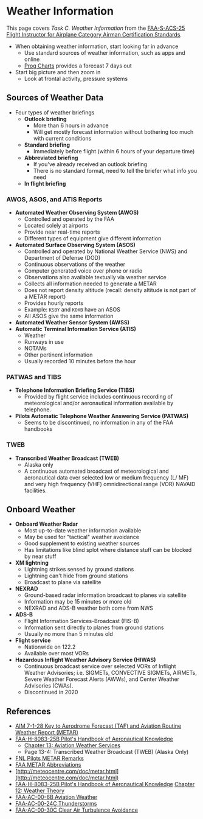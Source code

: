 # Weather Information

This page covers *Task C. Weather Information* from the [FAA-S-ACS-25 Flight Instructor for Airplane Category Airman Certification Standards](https://www.faa.gov/training_testing/testing/acs/cfi_airplane_acs_25.pdf).

* When obtaining weather information, start looking far in advance
  * Use standard sources of weather information, such as apps and online
  * [Prog Charts](https://www.aviationweather.gov/progchart/sfc) provides a forecast 7 days out
* Start big picture and then zoom in
  * Look at frontal activity, pressure systems

## Sources of Weather Data

* Four types of weather briefings
  * **Outlook briefing**
    * More than 6 hours in advance
    * Will get mostly forecast information without bothering too much with current conditions
  * **Standard briefing**
    * Immediately before flight (within 6 hours of your departure time)
  * **Abbreviated briefing**
    * If you've already received an outlook briefing
    * There is no standard format, need to tell the briefer what info you need
  * **In flight briefing**

### AWOS, ASOS, and ATIS Reports

* **Automated Weather Observing System (AWOS)**
  * Controlled and operated by the FAA
  * Located solely at airports
  * Provide near real-time reports
  * Different types of equipment give different information
* **Automated Surface Observing System (ASOS)**
  * Controlled and operated by National Weather Service (NWS) and Department of Defense (DOD)
  * Continuous observations of the weather
  * Computer generated voice over phone or radio
  * Observations also available textually via weather service
  * Collects all information needed to generate a METAR
  * Does not report density altitude (recall: density altitude is not part of a METAR report)
  * Provides hourly reports
  * Example: `KSBY` and `KOXB` have an ASOS
  * All ASOS give the same information
* **Automated Weather Sensor System (AWSS)**
* **Automatic Terminal Information Service (ATIS)**
  * Weather
  * Runways in use
  * NOTAMs
  * Other pertinent information
  * Usually recorded 10 minutes before the hour

### PATWAS and TIBS

* **Telephone Information Briefing Service (TIBS)**
  * Provided by flight service includes continuous recording of meteorological and/or aeronautical information available by telephone.
* **Pilots Automatic Telephone Weather Answering Service (PATWAS)**
  * Seems to be discontinued, no information in any of the FAA handbooks

### TWEB

* **Transcribed Weather Broadcast (TWEB)**
  * Alaska only
  * A continuous automated broadcast of meteorological and aeronautical data over selected low or medium frequency (L/ MF) and very high frequency (VHF) omnidirectional range (VOR) NAVAID facilities.

<!--@include: ./docs/includes/weather-products.md | shift:1-->
<!--@include: ./docs/includes/meteorology.md | shift:1-->

## Onboard Weather

* **Onboard Weather Radar**
  * Most up-to-date weather information available
  * May be used for "tactical" weather avoidance
  * Good supplement to existing weather sources
  * Has limitations like blind splot where distance stuff can be blocked by near stuff
* **XM lightning**
  * Lightning strikes sensed by ground stations
  * Lightning can't hide from ground stations
  * Broadcast to plane via satellite
* **NEXRAD**
  * Ground-based radar information broadcast to planes via satellite
  * Information may be 15 minutes or more old
  * NEXRAD and ADS-B weather both come from NWS
* **ADS-B**
  * Flight Information Services-Broadcast (FIS-B)
  * Information sent directly to planes from ground stations
  * Usually no more than 5 minutes old
* **Flight service**
  * Nationwide on 122.2
  * Available over most VORs
* **Hazardous Inflight Weather Advisory Service (HIWAS)**
  * Continuous broadcast service over selected VORs of Inflight Weather Advisories; i.e. SIGMETs, CONVECTIVE SIGMETs, AIRMETs, Severe Weather Forecast Alerts (AWWs), and Center Weather Advisories (CWAs).
  * Discontinued in 2020

## References

* [AIM 7-1-28 Key to Aerodrome Forecast (TAF) and Aviation Routine Weather Report (METAR)](https://www.faa.gov/air_traffic/publications/atpubs/aim_html/chap7_section_1.html#$paragraph7-1-28)
* [FAA-H-8083-25B Pilot's Handbook of Aeronautical Knowledge](https://www.faa.gov/regulations_policies/handbooks_manuals/aviation/phak)
    * [Chapter 13: Aviation Weather Services](https://www.faa.gov/sites/faa.gov/files/regulations_policies/handbooks_manuals/aviation/phak/15_phak_ch13.pdf)
    * Page 13-4: Transcribed Weather Broadcast (TWEB) (Alaska Only)
* [FNL Pilots METAR Remarks](https://www.fnlpilots.org/blog/2018/10/metar-remarks/)
* [FAA METAR Abbreviations](https://www.weather.gov/media/wrh/mesowest/metar_decode_key.pdf)
* [http://meteocentre.com/doc/metar.html](http://meteocentre.com/doc/metar.html)
* [FAA-H-8083-25B Pilot's Handbook of Aeronautical Knowledge](https://www.faa.gov/regulations_policies/handbooks_manuals/aviation/phak) [Chapter 12: Weather Theory](https://www.faa.gov/sites/faa.gov/files/regulations_policies/handbooks_manuals/aviation/phak/14_phak_ch12.pdf)
* [FAA-AC-00-6B Aviation Weather](https://www.faa.gov/regulations_policies/advisory_circulars/index.cfm/go/document.information/documentID/1029851)
* [FAA-AC-00-24C Thunderstorms](https://www.faa.gov/regulations_policies/advisory_circulars/index.cfm/go/document.information/documentID/1020774)
* [FAA-AC-00-30C Clear Air Turbulence Avoidance](https://www.faa.gov/regulations_policies/advisory_circulars/index.cfm/go/document.information/documentID/1029211)
